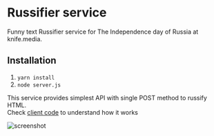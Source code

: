 # Russifier service

Funny text Russifier service for The Independence day of Russia at knife.media.

## Installation

1. `yarn install`
2. `node server.js`

This service provides simplest API with single POST method to russify HTML.  
Check [client code](https://github.com/knife-media/theme/blob/develop/src/scripts/russian-titles.js) to understand how it works

![screenshot](https://user-images.githubusercontent.com/454185/84471147-cc8b3080-ac95-11ea-8386-556b6b324d0e.jpg)
